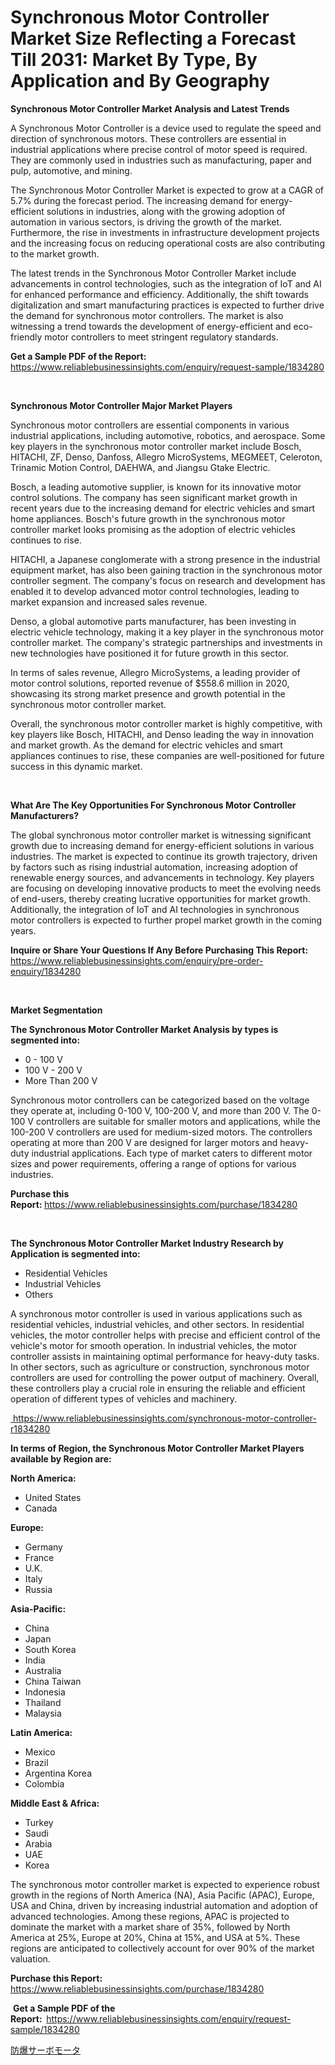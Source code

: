 <p><h1>Synchronous Motor Controller Market Size Reflecting a Forecast Till 2031: Market By Type, By Application and By Geography</h1></p><p><strong>Synchronous Motor Controller Market Analysis and Latest Trends</strong></p>
<p><p>A Synchronous Motor Controller is a device used to regulate the speed and direction of synchronous motors. These controllers are essential in industrial applications where precise control of motor speed is required. They are commonly used in industries such as manufacturing, paper and pulp, automotive, and mining.</p><p>The Synchronous Motor Controller Market is expected to grow at a CAGR of 5.7% during the forecast period. The increasing demand for energy-efficient solutions in industries, along with the growing adoption of automation in various sectors, is driving the growth of the market. Furthermore, the rise in investments in infrastructure development projects and the increasing focus on reducing operational costs are also contributing to the market growth.</p><p>The latest trends in the Synchronous Motor Controller Market include advancements in control technologies, such as the integration of IoT and AI for enhanced performance and efficiency. Additionally, the shift towards digitalization and smart manufacturing practices is expected to further drive the demand for synchronous motor controllers. The market is also witnessing a trend towards the development of energy-efficient and eco-friendly motor controllers to meet stringent regulatory standards.</p></p>
<p><strong>Get a Sample PDF of the Report:&nbsp;</strong> <a href="https://www.reliablebusinessinsights.com/enquiry/request-sample/1834280">https://www.reliablebusinessinsights.com/enquiry/request-sample/1834280</a></p>
<p>&nbsp;</p>
<p><strong>Synchronous Motor Controller Major Market Players</strong></p>
<p><p>Synchronous motor controllers are essential components in various industrial applications, including automotive, robotics, and aerospace. Some key players in the synchronous motor controller market include Bosch, HITACHI, ZF, Denso, Danfoss, Allegro MicroSystems, MEGMEET, Celeroton, Trinamic Motion Control, DAEHWA, and Jiangsu Gtake Electric.</p><p>Bosch, a leading automotive supplier, is known for its innovative motor control solutions. The company has seen significant market growth in recent years due to the increasing demand for electric vehicles and smart home appliances. Bosch's future growth in the synchronous motor controller market looks promising as the adoption of electric vehicles continues to rise.</p><p>HITACHI, a Japanese conglomerate with a strong presence in the industrial equipment market, has also been gaining traction in the synchronous motor controller segment. The company's focus on research and development has enabled it to develop advanced motor control technologies, leading to market expansion and increased sales revenue.</p><p>Denso, a global automotive parts manufacturer, has been investing in electric vehicle technology, making it a key player in the synchronous motor controller market. The company's strategic partnerships and investments in new technologies have positioned it for future growth in this sector.</p><p>In terms of sales revenue, Allegro MicroSystems, a leading provider of motor control solutions, reported revenue of $558.6 million in 2020, showcasing its strong market presence and growth potential in the synchronous motor controller market.</p><p>Overall, the synchronous motor controller market is highly competitive, with key players like Bosch, HITACHI, and Denso leading the way in innovation and market growth. As the demand for electric vehicles and smart appliances continues to rise, these companies are well-positioned for future success in this dynamic market.</p></p>
<p>&nbsp;</p>
<p><strong>What Are The Key Opportunities For Synchronous Motor Controller Manufacturers?</strong></p>
<p><p>The global synchronous motor controller market is witnessing significant growth due to increasing demand for energy-efficient solutions in various industries. The market is expected to continue its growth trajectory, driven by factors such as rising industrial automation, increasing adoption of renewable energy sources, and advancements in technology. Key players are focusing on developing innovative products to meet the evolving needs of end-users, thereby creating lucrative opportunities for market growth. Additionally, the integration of IoT and AI technologies in synchronous motor controllers is expected to further propel market growth in the coming years.</p></p>
<p><strong>Inquire or Share Your Questions If Any Before Purchasing This Report:</strong> <a href="https://www.reliablebusinessinsights.com/enquiry/pre-order-enquiry/1834280">https://www.reliablebusinessinsights.com/enquiry/pre-order-enquiry/1834280</a></p>
<p>&nbsp;</p>
<p><strong>Market Segmentation</strong></p>
<p><strong>The Synchronous Motor Controller Market Analysis by types is segmented into:</strong></p>
<p><ul><li>0 - 100 V</li><li>100 V - 200 V</li><li>More Than 200 V</li></ul></p>
<p><p>Synchronous motor controllers can be categorized based on the voltage they operate at, including 0-100 V, 100-200 V, and more than 200 V. The 0-100 V controllers are suitable for smaller motors and applications, while the 100-200 V controllers are used for medium-sized motors. The controllers operating at more than 200 V are designed for larger motors and heavy-duty industrial applications. Each type of market caters to different motor sizes and power requirements, offering a range of options for various industries.</p></p>
<p><strong>Purchase this Report:&nbsp;</strong><a href="https://www.reliablebusinessinsights.com/purchase/1834280">https://www.reliablebusinessinsights.com/purchase/1834280</a></p>
<p>&nbsp;</p>
<p><strong>The Synchronous Motor Controller Market Industry Research by Application is segmented into:</strong></p>
<p><ul><li>Residential Vehicles</li><li>Industrial Vehicles</li><li>Others</li></ul></p>
<p><p>A synchronous motor controller is used in various applications such as residential vehicles, industrial vehicles, and other sectors. In residential vehicles, the motor controller helps with precise and efficient control of the vehicle's motor for smooth operation. In industrial vehicles, the motor controller assists in maintaining optimal performance for heavy-duty tasks. In other sectors, such as agriculture or construction, synchronous motor controllers are used for controlling the power output of machinery. Overall, these controllers play a crucial role in ensuring the reliable and efficient operation of different types of vehicles and machinery.</p></p>
<p><a href="https://www.reliablebusinessinsights.com/synchronous-motor-controller-r1834280">&nbsp;https://www.reliablebusinessinsights.com/synchronous-motor-controller-r1834280</a></p>
<p><strong>In terms of Region, the Synchronous Motor Controller Market Players available by Region are:</strong></p>
<p>
    <p> <strong> North America: </strong>
        <ul>
            <li>United States</li>
            <li>Canada</li>
        </ul>
        </p> 
    <p> <strong> Europe: </strong>
        <ul>
            <li>Germany</li>
            <li>France</li>
            <li>U.K.</li>
            <li>Italy</li>
            <li>Russia</li>
        </ul>
        </p> 
    <p> <strong> Asia-Pacific: </strong>
        <ul>
            <li>China</li>
            <li>Japan</li>
            <li>South Korea</li>
            <li>India</li>
            <li>Australia</li>
            <li>China Taiwan</li>
            <li>Indonesia</li>
            <li>Thailand</li>
            <li>Malaysia</li>
        </ul>
        </p> 
    <p> <strong> Latin America: </strong>
        <ul>
            <li>Mexico</li>
            <li>Brazil</li>
            <li>Argentina Korea</li>
            <li>Colombia</li>
        </ul>
        </p> 
    <p> <strong> Middle East & Africa: </strong>
        <ul>
            <li>Turkey</li>
            <li>Saudi</li>
            <li>Arabia</li>
            <li>UAE</li>
            <li>Korea</li>
        </ul>
    </p>
    </p>
<p><p>The synchronous motor controller market is expected to experience robust growth in the regions of North America (NA), Asia Pacific (APAC), Europe, USA and China, driven by increasing industrial automation and adoption of advanced technologies. Among these regions, APAC is projected to dominate the market with a market share of 35%, followed by North America at 25%, Europe at 20%, China at 15%, and USA at 5%. These regions are anticipated to collectively account for over 90% of the market valuation.</p></p>
<p><strong>Purchase this Report: </strong><a href="https://www.reliablebusinessinsights.com/purchase/1834280">https://www.reliablebusinessinsights.com/purchase/1834280</a></p>
<p>&nbsp;<strong>Get a Sample PDF of the Report:&nbsp;&nbsp;</strong><a href="https://www.reliablebusinessinsights.com/enquiry/request-sample/1834280">https://www.reliablebusinessinsights.com/enquiry/request-sample/1834280</a></p>
<p><strong></strong></p>
<p><p><a href="https://github.com/pepo3k/Market-Research-Report-List-3/blob/main/740494237243.md">防爆サーボモータ</a></p></p>